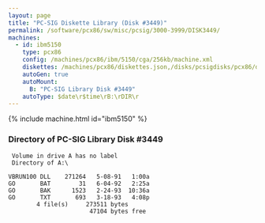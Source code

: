 ```yaml
---
layout: page
title: "PC-SIG Diskette Library (Disk #3449)"
permalink: /software/pcx86/sw/misc/pcsig/3000-3999/DISK3449/
machines:
  - id: ibm5150
    type: pcx86
    config: /machines/pcx86/ibm/5150/cga/256kb/machine.xml
    diskettes: /machines/pcx86/diskettes.json,/disks/pcsigdisks/pcx86/diskettes.json
    autoGen: true
    autoMount:
      B: "PC-SIG Library Disk #3449"
    autoType: $date\r$time\rB:\rDIR\r
---
```


{% include machine.html id="ibm5150" %}

### Directory of PC-SIG Library Disk #3449

     Volume in drive A has no label
     Directory of A:\

    VBRUN100 DLL    271264   5-08-91   1:00a
    GO       BAT        31   6-04-92   2:25a
    GO       BAK      1523   2-24-93  10:36a
    GO       TXT       693   3-18-93   4:08p
            4 file(s)     273511 bytes
                           47104 bytes free
